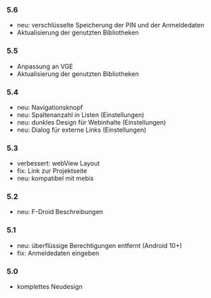 ### 5.6
- neu: verschlüsselte Speicherung der PIN und der Anmeldedaten
- Aktualisierung der genutzten Bibliotheken

### 5.5
- Anpassung an VGE
- Aktualisierung der genutzten Bibliotheken

### 5.4
- neu: Navigationsknopf
- neu: Spaltenanzahl in Listen (Einstellungen)
- neu: dunkles Design für Webinhalte (Einstellungen)
- neu: Dialog für externe Links (Einstellungen)

### 5.3
- verbessert: webView Layout
- fix: Link zur Projektseite
- neu: kompatibel mit mebis

### 5.2
- neu: F-Droid Beschreibungen

### 5.1
- neu: überflüssige Berechtigungen entfernt (Android 10+)
- fix: Anmeldedaten eingeben

### 5.0
- komplettes Neudesign
